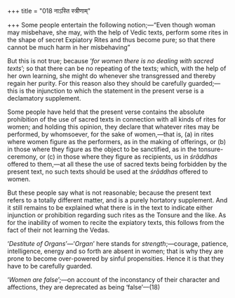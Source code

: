+++
title = "018 नाऽस्ति स्त्रीणाम्"

+++
Some people entertain the following notion;—“Even though woman may
misbehave, she may, with the help of Vedic texts, perform some rites in
the shape of secret Expiatory Rites and thus become pure; so that there
cannot be much harm in her misbehaving”

But this is not true; because ‘*for women there is no dealing with
sacred texts*’; so that there can be no repeating of the texts; which,
with the help of her own learning, she might do whenever she
transgressed and thereby regain her purity. For this reason also they
should be carefully guarded;—this is the injunction to which the
statement in the present verse is a declamatory supplement.

Some people have held that the present verse contains the absolute
prohibition of the use of sacred texts in connection with all kinds of
rites for women; and holding this opinion, they declare that whatever
rites may be performed, by whomsoever, for the sake of women,—that is,
(a) in rites where women figure as the performers, as in the making of
offerings, or (b) in those where they figure as the object to be
sanctified, as in the tonsure-ceremony, or (c) in those where they
figure as recipients, us in *śrāddhas* offered to them,—at all these the
use of sacred texts being forbidden by the present text, no such texts
should be used at the *śrāddhas* offered to women.

But these people say what is not reasonable; because the present text
refers to a totally different matter, and is a purely hortatory
supplement. And it still remains to be explained what there is in the
text to indicate either injunction or prohibition regarding such rites
as the Tonsure and the like. As for the inability of women to recite the
expiatory texts, this follows from the fact of their not learning the
Vedas.

‘*Destitute of Organs*’—‘*Organ*’ here stands for *strength*;—courage,
patience, intelligence, energy and so forth are absent in women; that is
why they are prone to become over-powered by sinful propensities. Hence
it is that they have to be carefully guarded.

‘*Women are false*’;—on account of the inconstancy of their character
and affections, they are deprecated as being ‘false’—(18)


